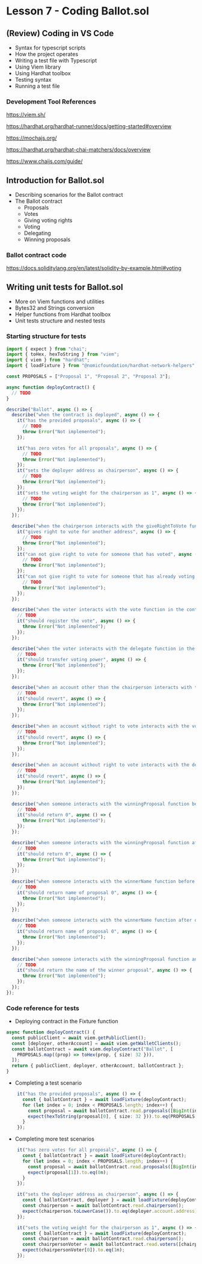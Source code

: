 # Lesson 7 - Coding Ballot.sol

## (Review) Coding in VS Code

* Syntax for typescript scripts
* How the project operates
* Writing a test file with Typescript
* Using Viem library
* Using Hardhat toolbox
* Testing syntax
* Running a test file

### Development Tool References

<https://viem.sh/>

<https://hardhat.org/hardhat-runner/docs/getting-started#overview>

<https://mochajs.org/>

<https://hardhat.org/hardhat-chai-matchers/docs/overview>

<https://www.chaijs.com/guide/>

## Introduction for Ballot.sol

* Describing scenarios for the Ballot contract
* The Ballot contract
  * Proposals
  * Votes
  * Giving voting rights
  * Voting
  * Delegating
  * Winning proposals

### Ballot contract code

<https://docs.soliditylang.org/en/latest/solidity-by-example.html#voting>

## Writing unit tests for Ballot.sol

* More on Viem functions and utilities
* Bytes32 and Strings conversion
* Helper functions from Hardhat toolbox
* Unit tests structure and nested tests

### Starting structure for tests

```typescript
import { expect } from "chai";
import { toHex, hexToString } from "viem";
import { viem } from "hardhat";
import { loadFixture } from "@nomicfoundation/hardhat-network-helpers";

const PROPOSALS = ["Proposal 1", "Proposal 2", "Proposal 3"];

async function deployContract() {
  // TODO
}

describe("Ballot", async () => {
  describe("when the contract is deployed", async () => {
    it("has the provided proposals", async () => {
      // TODO
      throw Error("Not implemented");
    });

    it("has zero votes for all proposals", async () => {
      // TODO
      throw Error("Not implemented");
    });
    it("sets the deployer address as chairperson", async () => {
      // TODO
      throw Error("Not implemented");
    });
    it("sets the voting weight for the chairperson as 1", async () => {
      // TODO
      throw Error("Not implemented");
    });
  });

  describe("when the chairperson interacts with the giveRightToVote function in the contract", async () => {
    it("gives right to vote for another address", async () => {
      // TODO
      throw Error("Not implemented");
    });
    it("can not give right to vote for someone that has voted", async () => {
      // TODO
      throw Error("Not implemented");
    });
    it("can not give right to vote for someone that has already voting rights", async () => {
      // TODO
      throw Error("Not implemented");
    });
  });

  describe("when the voter interacts with the vote function in the contract", async () => {
    // TODO
    it("should register the vote", async () => {
      throw Error("Not implemented");
    });
  });

  describe("when the voter interacts with the delegate function in the contract", async () => {
    // TODO
    it("should transfer voting power", async () => {
      throw Error("Not implemented");
    });
  });

  describe("when an account other than the chairperson interacts with the giveRightToVote function in the contract", async () => {
    // TODO
    it("should revert", async () => {
      throw Error("Not implemented");
    });
  });

  describe("when an account without right to vote interacts with the vote function in the contract", async () => {
    // TODO
    it("should revert", async () => {
      throw Error("Not implemented");
    });
  });

  describe("when an account without right to vote interacts with the delegate function in the contract", async () => {
    // TODO
    it("should revert", async () => {
      throw Error("Not implemented");
    });
  });

  describe("when someone interacts with the winningProposal function before any votes are cast", async () => {
    // TODO
    it("should return 0", async () => {
      throw Error("Not implemented");
    });
  });

  describe("when someone interacts with the winningProposal function after one vote is cast for the first proposal", async () => {
    // TODO
    it("should return 0", async () => {
      throw Error("Not implemented");
    });
  });

  describe("when someone interacts with the winnerName function before any votes are cast", async () => {
    // TODO
    it("should return name of proposal 0", async () => {
      throw Error("Not implemented");
    });
  });

  describe("when someone interacts with the winnerName function after one vote is cast for the first proposal", async () => {
    // TODO
    it("should return name of proposal 0", async () => {
      throw Error("Not implemented");
    });
  });

  describe("when someone interacts with the winningProposal function and winnerName after 5 random votes are cast for the proposals", async () => {
    // TODO
    it("should return the name of the winner proposal", async () => {
      throw Error("Not implemented");
    });
  });
});
```

### Code reference for tests

* Deploying contract in the Fixture function

```typescript
async function deployContract() {
  const publicClient = await viem.getPublicClient();
  const [deployer, otherAccount] = await viem.getWalletClients();
  const ballotContract = await viem.deployContract("Ballot", [
    PROPOSALS.map((prop) => toHex(prop, { size: 32 })),
  ]);
  return { publicClient, deployer, otherAccount, ballotContract };
}
```

* Completing a test scenario

```typescript
    it("has the provided proposals", async () => {
      const { ballotContract } = await loadFixture(deployContract);
      for (let index = 0; index < PROPOSALS.length; index++) {
        const proposal = await ballotContract.read.proposals([BigInt(index)]);
        expect(hexToString(proposal[0], { size: 32 })).to.eq(PROPOSALS[index]);
      }
    });
```

* Completing more test scenarios

```typescript
    it("has zero votes for all proposals", async () => {
      const { ballotContract } = await loadFixture(deployContract);
      for (let index = 0; index < PROPOSALS.length; index++) {
        const proposal = await ballotContract.read.proposals([BigInt(index)]);
        expect(proposal[1]).to.eq(0n);
      }
    });

    it("sets the deployer address as chairperson", async () => {
      const { ballotContract, deployer } = await loadFixture(deployContract);
      const chairperson = await ballotContract.read.chairperson();
      expect(chairperson.toLowerCase()).to.eq(deployer.account.address);
    });

    it("sets the voting weight for the chairperson as 1", async () => {
      const { ballotContract } = await loadFixture(deployContract);
      const chairperson = await ballotContract.read.chairperson();
      const chairpersonVoter = await ballotContract.read.voters([chairperson]);
      expect(chairpersonVoter[0]).to.eq(1n);
    });
```


